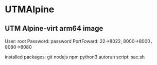 # UTMAlpine
## UTM Alpine-virt arm64 image
User: root
Password: password
PortFoward: 22->8022, 8000->8000，8080->8080

installed packages: git nodejs npm python3
autorun script: sac.sh
